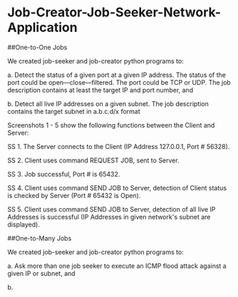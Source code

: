 # Job-Creator-Job-Seeker-Network-Application


##One-to-One Jobs

We created job-seeker and job-creator python programs to:

a. Detect the status of a given port at a given IP address. The status of the port could be open—close—filtered. The port could be TCP or UDP. The job description contains at least the target IP and port number, and 

b. Detect all live IP addresses on a given subnet. The job description contains the target subnet
in a.b.c.d/x format


Screenshots 1 - 5 show the following functions between the Client and Server:

SS 1. The Server connects to the Client (IP Address 127.0.0.1, Port # 56328).

SS 2. Client uses command REQUEST JOB, sent to Server.

SS 3. Job successful, Port # is 65432.

SS 4. Client uses command SEND JOB to Server, detection of Client status is checked by Server (Port # 65432 is Open).

SS 5. Client uses command SEND JOB to Server, detection of all live IP Addresses is successful (IP Addresses in given network's subnet are displayed).



##One-to-Many Jobs

We created job-seeker and job-creator python programs to:

a. Ask more than one job seeker to execute an ICMP flood attack against a given IP or subnet, and 

b. 

